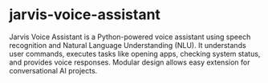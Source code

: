 # jarvis-voice-assistant
Jarvis Voice Assistant is a Python-powered voice assistant using speech recognition and Natural Language Understanding (NLU). It understands user commands, executes tasks like opening apps, checking system status, and provides voice responses. Modular design allows easy extension for conversational AI projects.
